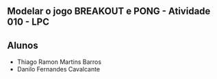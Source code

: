 ## Modelar o jogo BREAKOUT e PONG - Atividade 010 - LPC

## Alunos
<ul>
<li>Thiago Ramon Martins Barros
  </li>
<li>Danilo Fernandes Cavalcante</li>
</ul>
